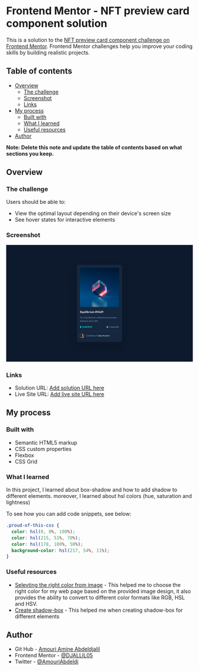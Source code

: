 # Frontend Mentor - NFT preview card component solution

This is a solution to the [NFT preview card component challenge on Frontend Mentor](https://www.frontendmentor.io/challenges/nft-preview-card-component-SbdUL_w0U). Frontend Mentor challenges help you improve your coding skills by building realistic projects.

## Table of contents

- [Overview](#overview)
  - [The challenge](#the-challenge)
  - [Screenshot](#screenshot)
  - [Links](#links)
- [My process](#my-process)
  - [Built with](#built-with)
  - [What I learned](#what-i-learned)
  - [Useful resources](#useful-resources)
- [Author](#author)

**Note: Delete this note and update the table of contents based on what sections you keep.**

## Overview

### The challenge

Users should be able to:

- View the optimal layout depending on their device's screen size
- See hover states for interactive elements

### Screenshot

![](./images/desktop-design.jpg)


### Links

- Solution URL: [Add solution URL here](https://your-solution-url.com)
- Live Site URL: [Add live site URL here](https://your-live-site-url.com)

## My process

### Built with

- Semantic HTML5 markup
- CSS custom properties
- Flexbox
- CSS Grid


### What I learned

In this project, I learned about box-shadow and how to add shadow to different elements. moreover, I learned about hsl colors (hue, saturation and lightness)

To see how you can add code snippets, see below:

```css
.proud-of-this-css {
  color: hsl(0, 0%, 100%);
  color: hsl(215, 51%, 70%);
  color: hsl(178, 100%, 50%);
  background-color: hsl(217, 54%, 11%);
}
```

### Useful resources

- [Selevting the right color from image](https://redketchup.io/color-picker) - This helped me to choose the right color for my web page based on the provided image design, it also provides the ability to convert to different color formats like RGB, HSL and HSV.
- [Create shadow-box](https://getcssscan.com/css-box-shadow-examples) - This helped me when creating shadow-box for different elements

## Author

- Git Hub - [Amouri Amine Abdeldjalil](https://github.com/DJALLIL05)
- Frontend Mentor - [@DJALLIL05](https://www.frontendmentor.io/profile/DJALLIL05)
- Twitter - [@AmouriAbdeldj](https://www.twitter.com/AmouriAbdeldj)

